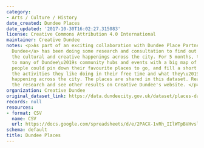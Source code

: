```yaml
---
category:
- Arts / Culture / History
date_created: Dundee Places
date_updated: '2017-10-30T16:02:27.315083'
license: Creative Commons Attribution 4.0 International
maintainer: Creative Dundee
notes: <p>As part of an exciting collaboration with Dundee Place Partnership, <a href="https://creativedundee.com/">Creative
  Dundee</a> has been doing some research and consultation to find out more about
  the cultural and creative happenings across the city. For 5 months, they have been
  to many of Dundee\u2019s community hubs and events with a big map of the city where
  people could pin down their favourite places to go, and fill a short survey about
  the activities they like doing in their free time and what they\u2019d like to see
  happening across the city. The places are shared in this dataset. Read more about
  the research and see other results on Creative Dundee's website. </p>
organization: Creative Dundee
original_dataset_link: https://data.dundeecity.gov.uk/dataset/places-database
records: null
resources:
- format: CSV
  name: CSV
  url: https://docs.google.com/spreadsheets/d/e/2PACX-1vRh_IIlWTpBVHvsln6J6ynyy8iTCnLVdJ3eDIgpJj66oJgMQOWmzhQedLZ0Hq9RsYwwPiICOfYsD9tg/pub?gid=1914242938&single=true&output=csv
schema: default
title: Dundee Places
---
```

